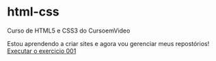 # html-css
 Curso de HTML5 e CSS3 do CursoemVideo

Estou aprendendo a criar sites e agora vou gerenciar meus repostórios!
<a href= "https://antonioamanciojunior.github.io/html-css/exercicios/ex001/index.html">Executar o exercicio 001</a>